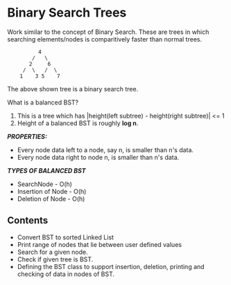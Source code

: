 # Binary Search Trees

Work similar to the concept of Binary Search. These are trees in which searching elements/nodes is comparitively faster than normal trees.

              4
            /   \
           2     6
         /  \   /  \
        1    3 5    7

The above shown tree is a binary search tree.

What is a balanced BST?

1. This is a tree which has |height(left subtree) - height(right subtree)| <= 1
2. Height of a balanced BST is roughly **log n**.

**_PROPERTIES:_**

- Every node data left to a node, say n, is smaller than n's data.
- Every node data right to node n, is smaller than n's data.

**_TYPES OF BALANCED BST_**

- SearchNode - O(h)
- Insertion of Node - O(h)
- Deletion of Node - O(h)

## Contents

- Convert BST to sorted Linked List
- Print range of nodes that lie between user defined values
- Search for a given node.
- Check if given tree is BST.
- Defining the BST class to support insertion, deletion, printing and checking of data in nodes of BST.
